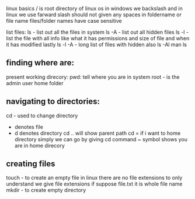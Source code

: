 linux basics
/ is root directory of linux os
in windows we backslash and in linux we use farward slash
should not given any spaces in foldername or file name
files/folder names have case sensitive

list files:
ls - list out all the files in system
ls -A - list out all hidden files 
ls -l - list the file with all info like what it has permissions and size of file and when it has modified lastly
ls -l -A - long list of files with hidden also
ls -Al
man ls

finding where are:
----------------------
present working direcory:
pwd: tell where you are in system
root - is the admin user home folder


navigating to directories:
---------------------------------
 cd - used to change directory
 - denotes file
 - d denotes directory
cd .. will show parent path
cd = if i want to home directory simply we can go by giving cd command
~ symbol shows you are in home direcory

creating files
-----------------------------
touch - to create an empty file
in linux there are no file extensions to only understand we give file extensions if suppose file.txt it is whole file name
mkdir - to create empty directory
